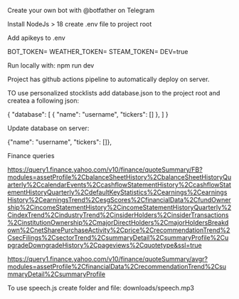 Create your own bot with @botfather on Telegram

Install NodeJs > 18
create .env file to project root

Add apikeys to .env

BOT_TOKEN=
WEATHER_TOKEN=
STEAM_TOKEN=
DEV=true

Run locally with: npm run dev

Project has github actions pipeline to automatically deploy on server.

TO use personalized stocklists add database.json to the project root and createa a following json:

{
"database": [
{
"name": "username",
"tickers": []
},
]
}

Update database on server:

{"name": "username", "tickers": []},

Finance queries

https://query1.finance.yahoo.com/v10/finance/quoteSummary/FB?modules=assetProfile%2CbalanceSheetHistory%2CbalanceSheetHistoryQuarterly%2CcalendarEvents%2CcashflowStatementHistory%2CcashflowStatementHistoryQuarterly%2CdefaultKeyStatistics%2Cearnings%2CearningsHistory%2CearningsTrend%2CesgScores%2CfinancialData%2CfundOwnership%2CincomeStatementHistory%2CincomeStatementHistoryQuarterly%2CindexTrend%2CindustryTrend%2CinsiderHolders%2CinsiderTransactions%2CinstitutionOwnership%2CmajorDirectHolders%2CmajorHoldersBreakdown%2CnetSharePurchaseActivity%2Cprice%2CrecommendationTrend%2CsecFilings%2CsectorTrend%2CsummaryDetail%2CsummaryProfile%2CupgradeDowngradeHistory%2Cpageviews%2Cquotetype&ssl=true

https://query1.finance.yahoo.com/v10/finance/quoteSummary/avgr?modules=assetProfile%2CfinancialData%2CrecommendationTrend%2CsummaryDetail%2CsummaryProfile

To use speech.js
create folder and file: downloads/speech.mp3
